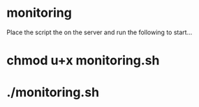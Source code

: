 # monitoring
Place the script the on the server and run the following to start...

# chmod u+x monitoring.sh
# ./monitoring.sh
